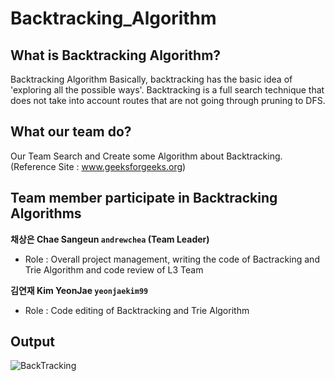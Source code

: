 # Backtracking_Algorithm

## What is Backtracking Algorithm?
Backtracking Algorithm Basically, backtracking has the basic idea of 'exploring all the possible ways'. 
Backtracking is a full search technique that does not take into account routes that are not going through pruning to DFS.

## What our team do?
Our Team Search and Create some Algorithm about Backtracking. (Reference Site : www.geeksforgeeks.org)

## Team member participate in Backtracking Algorithms
**채상은 Chae Sangeun `andrewchea` (Team Leader)** 
- Role : Overall project management, writing the code of Bactracking and Trie Algorithm and code review of L3 Team

**김연재 Kim YeonJae `yeonjaekim99`**
- Role : Code editing of Backtracking and Trie Algorithm 

## Output
![BackTracking](https://user-images.githubusercontent.com/50195267/70375382-8fd62980-1940-11ea-8751-37c96dbdebd8.png)

